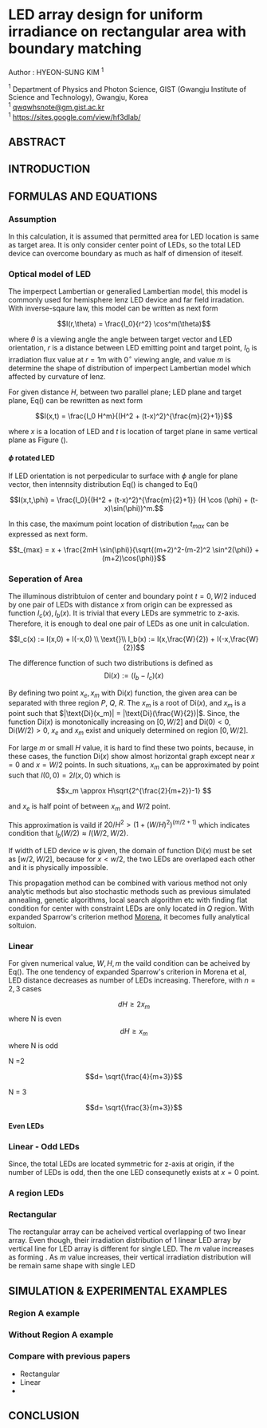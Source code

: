 

# LED array design for uniform irradiance on rectangular area with boundary matching

Author : HYEON-SUNG KIM $^1$ <br>

$^1$ Department of Physics and Photon Science, GIST (Gwangju Institute of Science and Technology), Gwangju, Korea <br>
$^1$ qwqwhsnote@gm.gist.ac.kr <br>
$^1$ https://sites.google.com/view/hf3dlab/

## ABSTRACT


## INTRODUCTION


## FORMULAS AND EQUATIONS

### Assumption 


In this calculation, it is assumed that permitted area for LED location is same as target area. It is only consider center point of LEDs, so the total LED device can overcome boundary as much as half of dimension of iteself. 

### Optical model of LED

 The imperpect Lambertian or generalied Lambertian model, this model is commonly used for hemisphere lenz LED device and far field irradation. With inverse-sqaure law, this model can be written as next form

$$I(r,\theta) = \frac{I_0}{r^2} \cos^m(\theta)$$

where $\theta$ is a viewing angle the angle between target vector and LED orientation, $r$ is a distance between LED emitting point and target point, $I_0$ is irradiation flux value at $r = 1$m with $0^\circ$ viewing angle, and value $m$ is determine the shape of distribution of imperpect Lambertian model which affected by curvature of lenz.

For given distance $H$, between two parallel plane; LED plane and target plane, Eq() can be rewritten as next form

$$I(x,t) = \frac{I_0 H^m}{(H^2 + (t-x)^2)^{\frac{m}{2}+1}}$$

where $x$ is a location of LED and $t$ is location of target plane in same vertical plane as Figure ().

#### $\phi$ rotated LED

If LED orientation is not perpedicular to surface with $\phi$ angle for plane vector, then intennsity distribution Eq() is changed to Eq()

$$I(x,t,\phi)
= \frac{I_0}{(H^2 + (t-x)^2)^{\frac{m}{2}+1}} (H \cos (\phi) + (t-x)\sin(\phi))^m.$$ 

In this case, the maximum point location of distribution $t_{max}$ can be expressed as next form.

$$t_{max} = x + \frac{2mH \sin(\phi)}{\sqrt{(m+2)^2-(m-2)^2 \sin^2(\phi)} +(m+2)\cos(\phi)}$$




### Seperation of Area

The illuminous distribtuion of center and boundary point $t= 0, W/2$ induced by one pair of LEDs with distance $x$ from origin can be expressed as function $I_c(x), I_b(x)$. It is trivial that every LEDs are symmetric to z-axis. Therefore, it is enough to deal one pair of LEDs as one unit in calculation.

$$I_c(x) := I(x,0) + I(-x,0)  \\  \text{}\\  I_b(x) := I(x,\frac{W}{2}) + I(-x,\frac{W}{2})$$

The difference function of such two distributions is defined as $$\text{Di}(x) := (I_b - I_c )(x)$$

By defining two point $x_e, x_m$ with $\text{Di}(x)$ function, the given area can be separated with three region *P*, *Q*, *R*. The $x_m$ is a root of $\text{Di}(x)$, and $x_m$ is a point such that $|\text{Di}(x_m)| = |\text{Di}(\frac{W}{2})|$. Since, the function $\text{Di}(x)$ is monotonically increasing on $[0, W/2]$ and $\text{Di}(0) < 0, \text{Di}(W/2) >0$, $x_e$ and $x_m$ exist and uniquely determined on region $[0, W/2]$.

For large $m$ or small $H$ value, it is hard to find these two points, because, in these cases, the function $\text{Di}(x)$ show almost horizontal graph except near $x=0$ and $x = W/2$ points. In such situations, $x_m$ can be approximated by point such that $I(0,0) = 2 I(x,0)$ which is 

$$x_m \approx H\sqrt{2^{\frac{2}{m+2}}-1} $$

and $x_e$ is half point of between $x_m$ and $W/2$ point.

This approximation is vaild if $20/H^2 > (1+ (W/H)^2)^{(m/2 +1)}$ which indicates condition that $I_b(W/2) \approx I(W/2, W/2)$. 

If width of LED device $w$ is given, the domain of function $\text{Di}(x)$ must be set as $[w/2 , W/2]$, because for $x < w/2$, the two LEDs are overlaped each other and it is physically impossible. 

This propagation method can be combined with various method not only analytic methods but also stochastic methods such as previous simulated annealing, genetic algorithms, local search algorithm etc with finding flat condition for center with constraint LEDs are only located in *Q* region. With expanded Sparrow's criterion method [Morena](morena), it becomes fully analytical soltuion. 



### Linear 

 For given numerical value, $W, H, m$ the vaild condition can be acheived by Eq(). The one tendency of expanded Sparrow's criterion in Morena et al, LED distance decreases as number of LEDs increasing. Therefore, with $n = 2, 3$ cases 

$$dH \geq 2x_m $$ 
where N is even
$$dH \geq x_m$$ 
where N is odd

N =2 

$$d= \sqrt{\frac{4}{m+3}}$$

N = 3

$$d= \sqrt{\frac{3}{m+3}}$$

#### Even LEDs

### Linear - Odd LEDs

Since, the total LEDs are located symmetric for z-axis at origin, if the number of LEDs is odd, then the one LED consequnetly exists at $x=0$ point. 

### A region LEDs

### Rectangular 
The rectangular array can be acheived vertical overlapping of two linear array. Even though, their irradiation distribution of 1 linear LED array by vertical line for LED array is different for single LED. The $m$ value increases as forming . As $m$ value increases, their vertical irradiation distribution will be remain same shape with single LED

## SIMULATION & EXPERIMENTAL EXAMPLES

### Region A example 

### Without Region A example

### Compare with previous papers

* Rectangular 
* Linear
* 

## CONCLUSION
